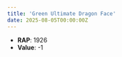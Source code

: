 ```yaml
---
title: 'Green Ultimate Dragon Face'
date: 2025-08-05T00:00:00Z
---
```

- **RAP**: 1926
- **Value**: -1
